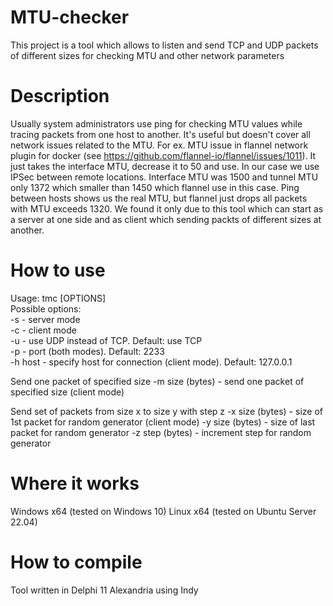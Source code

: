 # MTU-checker
This project is a tool which allows to listen and send TCP and UDP packets of different sizes for checking MTU and other network parameters

# Description
Usually system administrators use ping for checking MTU values while tracing packets from one host to another. It's useful but doesn't cover all network issues related to the MTU. For ex. MTU issue in flannel network plugin for docker (see https://github.com/flannel-io/flannel/issues/1011). It just takes the interface MTU, decrease it to 50 and use. In our case we use IPSec between remote locations. Interface MTU was 1500 and tunnel MTU only 1372 which smaller than 1450 which flannel use in this case. Ping between hosts shows us the real MTU, but flannel just drops all packets with MTU exceeds 1320. We found it only due to this tool which can start as a server at one side and as client which sending packts of different sizes at another.

# How to use
Usage: tmc [OPTIONS]  
Possible options:  
-s - server mode  
-c - client mode  
-u - use UDP instead of TCP. Default: use TCP  
-p - port (both modes). Default: 2233  
-h host - specify host for connection (client mode). Default: 127.0.0.1  

Send one packet of specified size
-m size (bytes) - send one packet of specified size (client mode)

Send set of packets from size x to size y with step z
-x size (bytes) - size of 1st packet for random generator (client mode)
-y size (bytes) - size of last packet for random generator
-z step (bytes) - increment step for random generator

# Where it works
Windows x64 (tested on Windows 10)
Linux x64 (tested on Ubuntu Server 22.04)

# How to compile
Tool written in Delphi 11 Alexandria using Indy 
